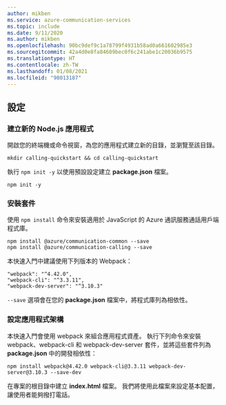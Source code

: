 ```yaml
---
author: mikben
ms.service: azure-communication-services
ms.topic: include
ms.date: 9/11/2020
ms.author: mikben
ms.openlocfilehash: 90bc9def9c1a78799f4931b58ad0a661602985e3
ms.sourcegitcommit: 42a4d0e8fa84609bec0f6c241abe1c20036b9575
ms.translationtype: HT
ms.contentlocale: zh-TW
ms.lasthandoff: 01/08/2021
ms.locfileid: "98013187"
---
```

## <a name="setting-up"></a>設定

### <a name="create-a-new-nodejs-application"></a>建立新的 Node.js 應用程式

開啟您的終端機或命令視窗，為您的應用程式建立新的目錄，並瀏覽至該目錄。

```console
mkdir calling-quickstart && cd calling-quickstart
```

執行 `npm init -y` 以使用預設設定建立 **package.json** 檔案。

```console
npm init -y
```

### <a name="install-the-package"></a>安裝套件

使用 `npm install` 命令來安裝適用於 JavaScript 的 Azure 通訊服務通話用戶端程式庫。

```console
npm install @azure/communication-common --save
npm install @azure/communication-calling --save
```

本快速入門中建議使用下列版本的 Webpack：

```console
"webpack": "^4.42.0",
"webpack-cli": "^3.3.11",
"webpack-dev-server": "^3.10.3"
```

`--save` 選項會在您的 **package.json** 檔案中，將程式庫列為相依性。

### <a name="set-up-the-app-framework"></a>設定應用程式架構

本快速入門會使用 webpack 來組合應用程式資產。 執行下列命令來安裝 webpack、webpack-cli 和 webpack-dev-server 套件，並將這些套件列為 **package.json** 中的開發相依性：

```console
npm install webpack@4.42.0 webpack-cli@3.3.11 webpack-dev-server@3.10.3 --save-dev
```

在專案的根目錄中建立 **index.html** 檔案。 我們將使用此檔案來設定基本配置，讓使用者能夠撥打電話。
